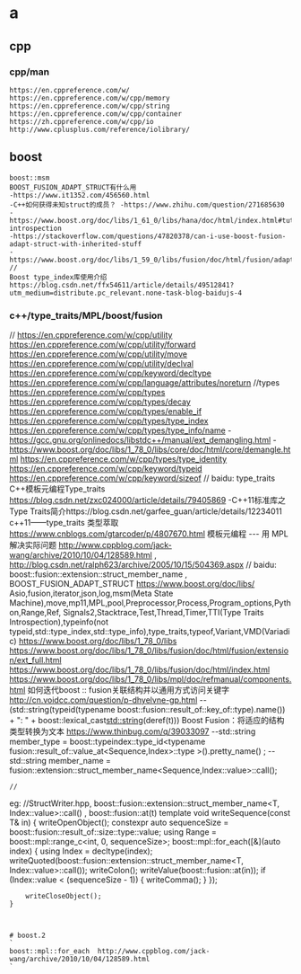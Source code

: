 # a

## cpp

### cpp/man
```
https://en.cppreference.com/w/
https://en.cppreference.com/w/cpp/memory
https://en.cppreference.com/w/cpp/string
https://en.cppreference.com/w/cpp/container
https://zh.cppreference.com/w/cpp/io
http://www.cplusplus.com/reference/iolibrary/
```

## boost
```
boost::msm
BOOST_FUSION_ADAPT_STRUCT有什么用
-https://www.it1352.com/456560.html
-C++如何获得未知struct的成员？ -https://www.zhihu.com/question/271685630
-https://www.boost.org/doc/libs/1_61_0/libs/hana/doc/html/index.html#tutorial-introspection
-https://stackoverflow.com/questions/47820378/can-i-use-boost-fusion-adapt-struct-with-inherited-stuff
-https://www.boost.org/doc/libs/1_59_0/libs/fusion/doc/html/fusion/adapted/adapt_struct.html
//
Boost type_index库使用介绍 https://blog.csdn.net/ffx54611/article/details/49512841?utm_medium=distribute.pc_relevant.none-task-blog-baidujs-4
```

### c++/type_traits/MPL/boost/fusion
//
https://en.cppreference.com/w/cpp/utility
https://en.cppreference.com/w/cpp/utility/forward
https://en.cppreference.com/w/cpp/utility/move
https://en.cppreference.com/w/cpp/utility/declval
https://en.cppreference.com/w/cpp/keyword/decltype
https://en.cppreference.com/w/cpp/language/attributes/noreturn
//types
https://en.cppreference.com/w/cpp/types
https://en.cppreference.com/w/cpp/types/decay
https://en.cppreference.com/w/cpp/types/enable_if
https://en.cppreference.com/w/cpp/types/type_index
https://en.cppreference.com/w/cpp/types/type_info/name
-https://gcc.gnu.org/onlinedocs/libstdc++/manual/ext_demangling.html
-https://www.boost.org/doc/libs/1_78_0/libs/core/doc/html/core/demangle.html
https://en.cppreference.com/w/cpp/types/type_identity
https://en.cppreference.com/w/cpp/keyword/typeid
https://en.cppreference.com/w/cpp/keyword/sizeof
//
baidu: type_traits
C++模板元编程Type_traits     https://blog.csdn.net/zxc024000/article/details/79405869
-C++11标准库之Type Traits简介https://blog.csdn.net/garfee_guan/article/details/12234011
c++11——type_traits 类型萃取  https://www.cnblogs.com/gtarcoder/p/4807670.html
模板元编程 --- 用 MPL 解决实际问题 http://www.cppblog.com/jack-wang/archive/2010/10/04/128589.html , http://blog.csdn.net/ralph623/archive/2005/10/15/504369.aspx
//
baidu: boost::fusion::extension::struct_member_name , BOOST_FUSION_ADAPT_STRUCT
https://www.boost.org/doc/libs/  Asio,fusion,iterator,json,log,msm(Meta State Machine),move,mp11,MPL,pool,Preprocessor,Process,Program_options,Python,Range,Ref,
   Signals2,Stacktrace,Test,Thread,Timer,TTI(Type Traits Introspection),typeinfo(not typeid,std::type_index,std::type_info),type_traits,typeof,Variant,VMD(Variadic)
https://www.boost.org/doc/libs/1_78_0/libs
https://www.boost.org/doc/libs/1_78_0/libs/fusion/doc/html/fusion/extension/ext_full.html
https://www.boost.org/doc/libs/1_78_0/libs/fusion/doc/html/index.html
https://www.boost.org/doc/libs/1_78_0/libs/mpl/doc/refmanual/components.html
如何迭代boost :: fusion关联结构并以通用方式访问关键字  http://cn.voidcc.com/question/p-dhyelvne-gp.html
--(std::string(typeid(typename boost::fusion::result_of::key_of<T>::type).name()) + ": " + boost::lexical_cast<std::string>(deref(t)))
Boost Fusion：将适应的结构类型转换为文本  https://www.thinbug.com/q/39033097
--std::string member_type = boost::typeindex::type_id<typename fusion::result_of::value_at<Sequence,Index>::type >().pretty_name() ;
--std::string member_name = fusion::extension::struct_member_name<Sequence,Index::value>::call();
```
//
```
eg: //StructWriter.hpp, boost::fusion::extension::struct_member_name<T, Index::value>::call() , boost::fusion::at<Index>(t)
    template <typename T>
    void writeSequence(const T& in)
    {
        writeOpenObject();
        constexpr auto sequenceSize = boost::fusion::result_of::size<T>::type::value;
        using Range = boost::mpl::range_c<int, 0, sequenceSize>;
        boost::mpl::for_each<Range>([&](auto index) {
            using Index = decltype(index);
            writeQuoted(boost::fusion::extension::struct_member_name<T, Index::value>::call());
            writeColon();
            writeValue(boost::fusion::at<Index>(in));
            if (Index::value < (sequenceSize - 1))
            {
                writeComma();
            }
        });

        writeCloseObject();
    }
```


# boost.2
`
boost::mpl::for_each  http://www.cppblog.com/jack-wang/archive/2010/10/04/128589.html
`
